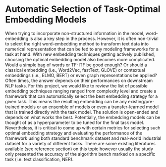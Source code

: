 # Automatic Selection of Task-Optimal Embedding Models

When trying to incorporate non-structured information in the model, word-embedding is also a key step in the process. However, it is often non-trivial to select the right word-embedding method to transform text data into numerical representation that can be fed to any modeling frameworks for a task at hand. With new embedding techniques getting actively published, choosing the optimal embedding model also becomes more complicated. Would a simple bag of words or TF-ITF be good enough? Or should a classical embedding (i.e., Word2Vec, fastText, GLOVE) or contextual embeddings (i.e., ELMO, BERT) or even graph representations be applied? Often times, the answer depends on their performances on downstream NLP tasks. For this project, we would like to review the list of possible embedding techniques ranging ranged from complexity level and create a framework that can automatically select the best embedding strategy for a given task. This means the resulting embedding can be any existing/pre-trained models or an ensemble of models or even a transfer-learned model that is trained directly with the task model. The solution is open-ended and depends on what works the best. Potentially, the embedding models can be thought of as a hyperparameter to be tuned for the final task model. Nevertheless, it is critical to come up with certain metrics for selecting such optimal embedding strategy and evaluating the performance of the framework using both standard benchmark dataset and real-world industrial dataset for a variety of different tasks. There are some existing literatures available (see reference section) on this topic however usually the study only presented the accuracy of the algorithm bench marked on a specific task (i.e. text classification, NER).
